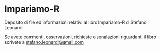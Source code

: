 # Impariamo-R
Deposito di file ed informazioni relativi al  libro Impariamo-R di Stefano Leonardi

Se avete commenti, osservazioni, richieste o senalazioni riguardanti il libro scrivete a stefano.leonardi@gmail.com
